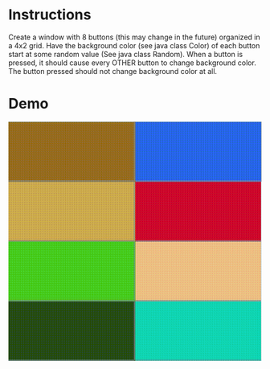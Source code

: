 # Instructions
Create a window with 8 buttons (this may change in the future) organized in a 4x2 grid. Have the background color (see java class Color) of each button start at some random value (See java class Random). When a button is pressed, it should cause every OTHER button to change background color. The button pressed should not change background color at all.

# Demo
![HW2 Demo](https://github.com/KristenTse/Java/blob/main/HW2%20-%20Color%20Changing%20Buttons/Demo2.gif)
